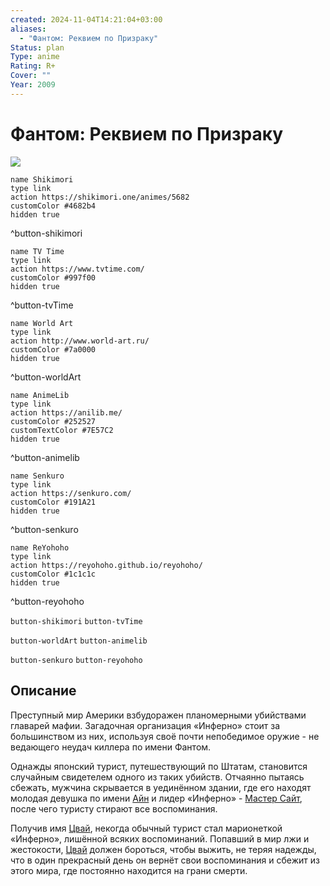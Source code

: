 ```yaml
---
created: 2024-11-04T14:21:04+03:00
aliases:
  - "Фантом: Реквием по Призраку"
Status: plan
Type: anime
Rating: R+
Cover: ""
Year: 2009
---
```


# Фантом: Реквием по Призраку

![](https://nyaa.shikimori.one/uploads/poster/animes/5682/2faf1eb75544c4c70458ebafe4a345e9.jpeg)

```button
name Shikimori
type link
action https://shikimori.one/animes/5682
customColor #4682b4
hidden true
```
^button-shikimori

```button
name TV Time
type link
action https://www.tvtime.com/
customColor #997f00
hidden true
```
^button-tvTime

```button
name World Art
type link
action http://www.world-art.ru/
customColor #7a0000
hidden true
```
^button-worldArt

```button
name AnimeLib
type link
action https://anilib.me/
customColor #252527
customTextColor #7E57C2
hidden true
```
^button-animelib

```button
name Senkuro
type link
action https://senkuro.com/
customColor #191A21
hidden true
```
^button-senkuro

```button
name ReYohoho
type link
action https://reyohoho.github.io/reyohoho/
customColor #1c1c1c
hidden true
```
^button-reyohoho

`button-shikimori` `button-tvTime`

`button-worldArt` `button-animelib`

`button-senkuro` `button-reyohoho`

## Описание

Преступный мир Америки взбудоражен планомерными убийствами главарей мафии. Загадочная организация «Инферно» стоит за большинством из них, используя своё почти непобедимое оружие - не ведающего неудач киллера по имени Фантом.

Однажды японский турист, путешествующий по Штатам, становится случайным свидетелем одного из таких убийств. Отчаянно пытаясь сбежать, мужчина скрывается в уединённом здании, где его находят молодая девушка по имени [Айн](https://shikimori.one/characters/18163-ein) и лидер «Инферно» - [Мастер Сайт](https://shikimori.one/characters/22574-helmut-von-giuseppe), после чего туристу стирают все воспоминания.

Получив имя [Цвай](https://shikimori.one/characters/18160-zwei), некогда обычный турист стал марионеткой «Инферно», лишённой всяких воспоминаний. Попавший в мир лжи и жестокости, [Цвай](https://shikimori.one/characters/18160-zwei) должен бороться, чтобы выжить, не теряя надежды, что в один прекрасный день он вернёт свои воспоминания и сбежит из этого мира, где постоянно находится на грани смерти.
